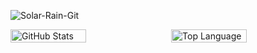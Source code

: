 ![Solar-Rain-Git](https://uploadtypora.oss-cn-hangzhou.aliyuncs.com/code1.jpg)

<div style="display: flex;justify-content: space-between;">
    <img style="display:block;width:49%;" alt = "GitHub Stats" src="https://github-readme-stats.vercel.app/api?username=Solar-Rain-Git&show_icons=true&hide=issues&icon_color=000000&hide_border=true&title_color=5391FE&text_color=555">
    <img style="display:block;width:49%;" alt = "Top Language" src="https://github-readme-stats.vercel.app/api/top-langs/?username=Solar-Rain-Git&hide=html,&hide_border=true&title_color=5391FE&text_color=555"
</div>
